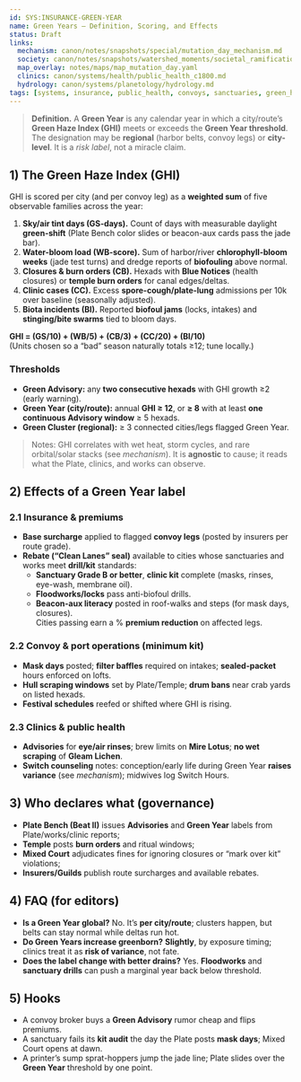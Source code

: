 ```yaml
---
id: SYS:INSURANCE-GREEN-YEAR
name: Green Years — Definition, Scoring, and Effects
status: Draft
links:
  mechanism: canon/notes/snapshots/special/mutation_day_mechanism.md
  society: canon/notes/snapshots/watershed_moments/societal_ramifications_green_skies_c1503_1530.md
  map_overlay: notes/maps/map_mutation_day.yaml
  clinics: canon/systems/health/public_health_c1800.md
  hydrology: canon/systems/planetology/hydrology.md
tags: [systems, insurance, public_health, convoys, sanctuaries, green_haze]
---
```


> **Definition.** A **Green Year** is any calendar year in which a city/route’s **Green Haze Index (GHI)** meets or exceeds the **Green Year threshold**. The designation may be **regional** (harbor belts, convoy legs) or **city-level**. It is a *risk label*, not a miracle claim.

## 1) The Green Haze Index (GHI)
GHI is scored per city (and per convoy leg) as a **weighted sum** of five observable families across the year:

1. **Sky/air tint days (GS-days).** Count of days with measurable daylight **green-shift** (Plate Bench color slides or beacon-aux cards pass the jade bar).  
2. **Water-bloom load (WB-score).** Sum of harbor/river **chlorophyll-bloom weeks** (jade test turns) and dredge reports of **biofouling** above normal.  
3. **Closures & burn orders (CB).** Hexads with **Blue Notices** (health closures) or **temple burn orders** for canal edges/deltas.  
4. **Clinic cases (CC).** Excess **spore-cough/plate-lung** admissions per 10k over baseline (seasonally adjusted).  
5. **Biota incidents (BI).** Reported **biofoul jams** (locks, intakes) and **stinging/bite swarms** tied to bloom days.

**GHI = (GS/10) + (WB/5) + (CB/3) + (CC/20) + (BI/10)**  
(Units chosen so a “bad” season naturally totals ≥12; tune locally.)

### Thresholds
- **Green Advisory:** any **two consecutive hexads** with GHI growth ≥2 (early warning).  
- **Green Year (city/route):** annual **GHI ≥ 12**, or **≥ 8** with at least **one continuous Advisory window** ≥ 5 hexads.  
- **Green Cluster (regional):** ≥ 3 connected cities/legs flagged Green Year.

> Notes: GHI correlates with wet heat, storm cycles, and rare orbital/solar stacks (see *mechanism*). It is **agnostic** to cause; it reads what the Plate, clinics, and works can observe.

## 2) Effects of a Green Year label

### 2.1 Insurance & premiums
- **Base surcharge** applied to flagged **convoy legs** (posted by insurers per route grade).  
- **Rebate (“Clean Lanes” seal)** available to cities whose sanctuaries and works meet **drill/kit** standards:
  - **Sanctuary Grade B or better**, **clinic kit** complete (masks, rinses, eye-wash, membrane oil).  
  - **Floodworks/locks** pass anti-biofoul drills.  
  - **Beacon-aux literacy** posted in roof-walks and steps (for mask days, closures).  
  Cities passing earn a % **premium reduction** on affected legs.

### 2.2 Convoy & port operations (minimum kit)
- **Mask days** posted; **filter baffles** required on intakes; **sealed-packet** hours enforced on lofts.  
- **Hull scraping windows** set by Plate/Temple; **drum bans** near crab yards on listed hexads.  
- **Festival schedules** reefed or shifted where GHI is rising.

### 2.3 Clinics & public health
- **Advisories** for **eye/air rinses**; brew limits on **Mire Lotus**; **no wet scraping** of **Gleam Lichen**.  
- **Switch counseling** notes: conception/early life during Green Year **raises variance** (see *mechanism*); midwives log Switch Hours.

## 3) Who declares what (governance)
- **Plate Bench (Beat II)** issues **Advisories** and **Green Year** labels from Plate/works/clinic reports;  
- **Temple** posts **burn orders** and ritual windows;  
- **Mixed Court** adjudicates fines for ignoring closures or “mark over kit” violations;  
- **Insurers/Guilds** publish route surcharges and available rebates.

## 4) FAQ (for editors)
- **Is a Green Year global?** No. It’s **per city/route**; clusters happen, but belts can stay normal while deltas run hot.  
- **Do Green Years increase greenborn?** **Slightly**, by exposure timing; clinics treat it as **risk of variance**, not fate.  
- **Does the label change with better drains?** Yes. **Floodworks** and **sanctuary drills** can push a marginal year back below threshold.

## 5) Hooks
- A convoy broker buys a **Green Advisory** rumor cheap and flips premiums.  
- A sanctuary fails its **kit audit** the day the Plate posts **mask days**; Mixed Court opens at dawn.  
- A printer’s sump sprat-hoppers jump the jade line; Plate slides over the **Green Year** threshold by one point.

